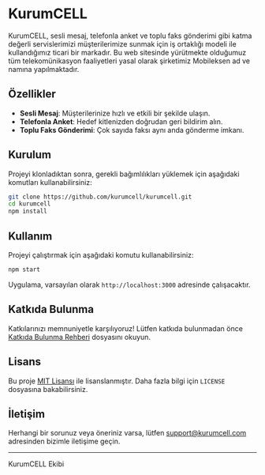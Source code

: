 # KurumCELL

KurumCELL, sesli mesaj, telefonla anket ve toplu faks gönderimi gibi katma değerli servislerimizi müşterilerimize sunmak için iş ortaklığı modeli ile kullandığımız ticari bir markadır. Bu web sitesinde yürütmekte olduğumuz tüm telekomünikasyon faaliyetleri yasal olarak şirketimiz Mobileksen ad ve namına yapılmaktadır.

## Özellikler

- **Sesli Mesaj**: Müşterilerinize hızlı ve etkili bir şekilde ulaşın.
- **Telefonla Anket**: Hedef kitlenizden doğrudan geri bildirim alın.
- **Toplu Faks Gönderimi**: Çok sayıda faksı aynı anda gönderme imkanı.

## Kurulum

Projeyi klonladıktan sonra, gerekli bağımlılıkları yüklemek için aşağıdaki komutları kullanabilirsiniz:

```bash
git clone https://github.com/kurumcell/kurumcell.git
cd kurumcell
npm install
```

## Kullanım

Projeyi çalıştırmak için aşağıdaki komutu kullanabilirsiniz:

```bash
npm start
```

Uygulama, varsayılan olarak `http://localhost:3000` adresinde çalışacaktır.

## Katkıda Bulunma

Katkılarınızı memnuniyetle karşılıyoruz! Lütfen katkıda bulunmadan önce [Katkıda Bulunma Rehberi](CONTRIBUTING.md) dosyasını okuyun.

## Lisans

Bu proje [MIT Lisansı](LICENSE) ile lisanslanmıştır. Daha fazla bilgi için `LICENSE` dosyasına bakabilirsiniz.

## İletişim

Herhangi bir sorunuz veya öneriniz varsa, lütfen [support@kurumcell.com](mailto:support@kurumcell.com) adresinden bizimle iletişime geçin.

---

KurumCELL Ekibi
